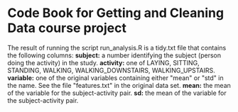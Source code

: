# Code Book for Getting and Cleaning Data course project

The result of running the script run_analysis.R is a tidy.txt file that contains the following columns:
__subject:__ a number identifying the subject (person doing the activity) in the study.
__activity:__ one of LAYING, SITTING, STANDING, WALKING, WALKING_DOWNSTAIRS, WALKING_UPSTAIRS.
__variable:__ one of the original variables containing either "mean" or "std" in the name. See the file "features.txt" in the original data set.
__mean:__ the mean of the variable for the subject-activity pair. 
__sd:__ the mean of the variable for the subject-activity pair.
